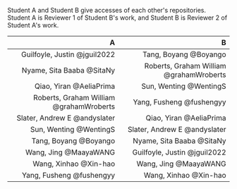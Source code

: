 Student A and Student B give accesses of  each other's repositories.   
Student A is Reviewer 1 of Student B's work, and Student B is Reviewer 2 of Student A's work.

|                                       A |                                       B |
| ---------------------------------------:| ---------------------------------------:|
|            Guilfoyle, Justin @jguil2022 |                   Tang, Boyang @Boyango |
|               Nyame, Sita Baaba @SitaNy | Roberts, Graham William @grahamWroberts |
|                 Qiao, Yiran @AeliaPrima |                  Sun, Wenting @WentingS |
| Roberts, Graham William @grahamWroberts |                Yang, Fusheng @fushengyy |
|            Slater, Andrew E @andyslater |                 Qiao, Yiran @AeliaPrima |
|                  Sun, Wenting @WentingS |            Slater, Andrew E @andyslater |
|                   Tang, Boyang @Boyango |               Nyame, Sita Baaba @SitaNy |
|                   Wang, Jing @MaayaWANG |            Guilfoyle, Justin @jguil2022 |
|                   Wang, Xinhao @Xin-hao |                   Wang, Jing @MaayaWANG |
|                Yang, Fusheng @fushengyy |                   Wang, Xinhao @Xin-hao |
